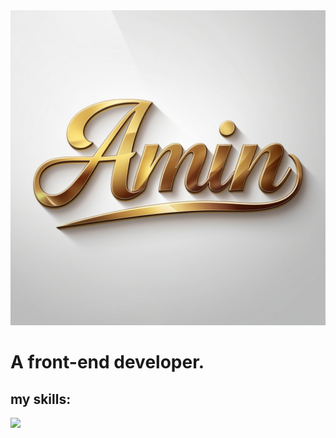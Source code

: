 <div align="center">
  <img src="./logo.jpg" alt="logo" width="550px" />
</div>

<h1>
  A front-end developer.
</h1>

<h2>
  my skills:
</h2>

<img src="https://skillicons.dev/icons?i=html,css,bootstrap,js,jquery,less,sass,py,react,tailwind" />

